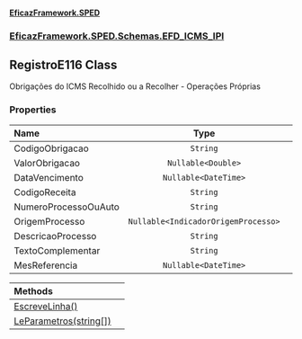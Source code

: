 #### [EficazFramework.SPED](EficazFrameworkSPED.md 'EficazFramework SPED')
### [EficazFramework.SPED.Schemas.EFD_ICMS_IPI](EficazFramework.SPED.Schemas.EFD_ICMS_IPI.md 'EficazFramework.SPED.Schemas.EFD_ICMS_IPI')

## RegistroE116 Class

Obrigações do ICMS Recolhido ou a Recolher - Operações Próprias
### Properties

| Name | Type | |
| :--- | :---: | :--- |
| CodigoObrigacao | `String` |  |
| ValorObrigacao | `Nullable<Double>` |  |
| DataVencimento | `Nullable<DateTime>` |  |
| CodigoReceita | `String` |  |
| NumeroProcessoOuAuto | `String` |  |
| OrigemProcesso | `Nullable<IndicadorOrigemProcesso>` |  |
| DescricaoProcesso | `String` |  |
| TextoComplementar | `String` |  |
| MesReferencia | `Nullable<DateTime>` |  |

| Methods | |
| :--- | :--- |
| [EscreveLinha()](EficazFramework.SPED.Schemas.EFD_ICMS_IPI/RegistroE116/EscreveLinha().md 'EficazFramework.SPED.Schemas.EFD_ICMS_IPI.RegistroE116.EscreveLinha()') | |
| [LeParametros(string[])](EficazFramework.SPED.Schemas.EFD_ICMS_IPI/RegistroE116/LeParametros(string[]).md 'EficazFramework.SPED.Schemas.EFD_ICMS_IPI.RegistroE116.LeParametros(string[])') | |
